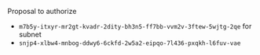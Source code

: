 Proposal to authorize
- `m7b5y-itxyr-mr2gt-kvadr-2dity-bh3n5-ff7bb-vvm2v-3ftew-5wjtg-2qe`
for subnet
- `snjp4-xlbw4-mnbog-ddwy6-6ckfd-2w5a2-eipqo-7l436-pxqkh-l6fuv-vae`
